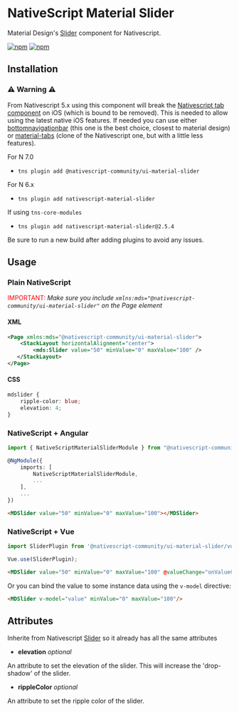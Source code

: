 # NativeScript Material Slider

Material Design's [Slider](https://material.io/components/sliders) component for Nativescript.

[![npm](https://img.shields.io/npm/v/@nativescript-community/ui-material-slider.svg)](https://www.npmjs.com/package/@nativescript-community/ui-material-slider)
[![npm](https://img.shields.io/npm/dt/@nativescript-community/ui-material-slider.svg?label=npm%20downloads)](https://www.npmjs.com/package/@nativescript-community/ui-material-slider)

## Installation

### :warning: Warning :warning:
From Nativescript 5.x using this component will break the [Nativescript tab component](https://docs.nativescript.org/ui/components/tabs) on iOS (which is bound to be removed). This is needed to allow using the latest native iOS features. If needed you can use either [bottomnavigationbar](https://www.npmjs.com/package/@nativescript-community/ui-material-bottomnavigationbar) (this one is the best choice, closest to material design) or [material-tabs](https://www.npmjs.com/package/@nativescript-community/ui-material-tabs) (clone of the Nativescript one, but with a little less features).

For N 7.0
* `tns plugin add @nativescript-community/ui-material-slider`

For N 6.x
* `tns plugin add nativescript-material-slider`

If using ```tns-core-modules```
* `tns plugin add nativescript-material-slider@2.5.4`

Be sure to run a new build after adding plugins to avoid any issues.

## Usage


### Plain NativeScript

<span style="color:red">IMPORTANT: </span>_Make sure you include `xmlns:mds="@nativescript-community/ui-material-slider"` on the Page element_

#### XML

```XML
<Page xmlns:mds="@nativescript-community/ui-material-slider">
    <StackLayout horizontalAlignment="center">
        <mds:Slider value="50" minValue="0" maxValue="100" />
   </StackLayout>
</Page>
```

#### CSS

```CSS
mdslider {
    ripple-color: blue;
    elevation: 4;
}
```

### NativeScript + Angular

```typescript
import { NativeScriptMaterialSliderModule } from "@nativescript-community/ui-material-slider/angular";

@NgModule({
    imports: [
        NativeScriptMaterialSliderModule,
        ...
    ],
    ...
})
```

```html
<MDSlider value="50" minValue="0" maxValue="100"></MDSlider>
```

### NativeScript + Vue

```javascript
import SliderPlugin from '@nativescript-community/ui-material-slider/vue';

Vue.use(SliderPlugin);
```

```html
<MDSlider value="50" minValue="0" maxValue="100" @valueChange="onValueChanged"/>
```

Or you can bind the value to some instance data using the `v-model` directive:

```html
<MDSlider v-model="value" minValue="0" maxValue="100"/>
```

## Attributes

Inherite from Nativescript [Slider](https://docs.nativescript.org/ui/ns-ui-widgets/slider) so it already has all the same attributes

* **elevation** _optional_

An attribute to set the elevation of the slider. This will increase the 'drop-shadow' of the slider.

* **rippleColor** _optional_

An attribute to set the ripple color of the slider.
